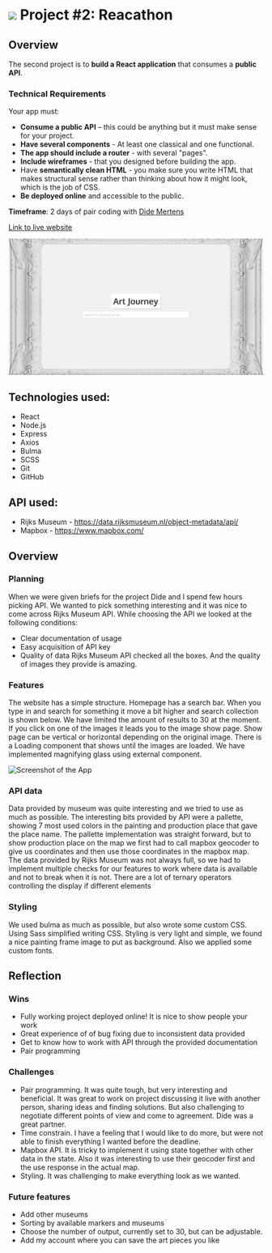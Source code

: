 # ![](https://ga-dash.s3.amazonaws.com/production/assets/logo-9f88ae6c9c3871690e33280fcf557f33.png) Project #2: Reacathon

## Overview

The second project is to **build a React application** that consumes a **public API**.

### Technical Requirements

Your app must:

* **Consume a public API** – this could be anything but it must make sense for your project.
* **Have several components** - At least one classical and one functional.
* **The app should include a router** - with several "pages".
* **Include wireframes** - that you designed before building the app.
* Have **semantically clean HTML** - you make sure you write HTML that makes structural sense rather than thinking about how it might look, which is the job of CSS.
* **Be deployed online** and accessible to the public.

**Timeframe**: 2 days of pair coding with [Dide Mertens](https://github.com/didemertens)

[Link to live website](https://artjourney-by-nl.herokuapp.com/)

![Screenshot of the App](readme/artjourney.png)


## Technologies used:
- React
- Node.js
- Express
- Axios
- Bulma
- SCSS
- Git
- GitHub

## API used:
- Rijks Museum - https://data.rijksmuseum.nl/object-metadata/api/
- Mapbox - https://www.mapbox.com/

## Overview

### Planning
When we were given briefs for the project Dide and I spend few hours picking API. We wanted to pick something interesting and it was nice to come across Rijks Museum API.
While choosing the API we looked at the following conditions:
  - Clear documentation of usage
  - Easy acquisition of API key
  - Quality of data
Rijks Museum API checked all the boxes. And the quality of images they provide is amazing.

### Features
The website has a simple structure. Homepage has a search bar. When you type in and search for something it move a bit higher and search collection is shown below. We have limited the amount of results to 30 at the moment. If you click on one of the images it leads you to the image show page. Show page can be vertical or horizontal depending on the original image. There is a Loading component that shows until the images are loaded. We have implemented magnifying glass using external component.

![Screenshot of the App](readme/search.png)

### API data
Data provided by museum was quite interesting and we tried to use as much as possible. The interesting bits provided by API were a pallette, showing 7 most used colors in the painting and production place that gave the place name. The pallette implementation was straight forward, but to show production place on the map we first had to call mapbox geocoder to give us coordinates and then use those coordinates in the mapbox map.
The data provided by Rijks Museum was not always full, so we had to implement multiple checks for our features to work where data is available and not to break when it is not. There are a lot of ternary operators controlling the display if different elements


### Styling
We used bulma as much as possible, but also wrote some custom CSS. Using Sass simplified writing CSS. Styling is very light and simple, we found a nice painting frame image to put as background. Also we applied some custom fonts.

## Reflection

### Wins
- Fully working project deployed online! It is nice to show people your work
- Great experience of of bug fixing due to inconsistent data provided
- Get to know how to work with API through the provided documentation
- Pair programming

### Challenges
- Pair programming. It was quite tough, but very interesting and beneficial. It was great to work on project discussing it live with another person, sharing ideas and finding solutions. But also challenging to negotiate different points of view and come to agreement. Dide was a great partner.
- Time constrain. I have a feeling that I would like to do more, but were not able to finish everything I wanted before the deadline.
- Mapbox API. It is tricky to implement it using state together with other data in the state. Also it was interesting to use their geocoder first and the use response in the actual map.
- Styling. It was challenging to make everything look as we wanted.

### Future features
- Add other museums
- Sorting by available markers and museums
- Choose the number of output, currently set to 30, but can be adjustable.
- Add my account where you can save the art pieces you like